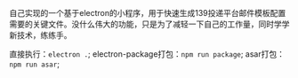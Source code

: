 自己实现的一个基于electron的小程序，用于快速生成139投递平台邮件模板配置需要的关键文件。没什么伟大的功能，只是为了减轻一下自己的工作量，同时学学新技术，练练手。

直接执行：`electron .`;
electron-package打包：`npm run package`;
asar打包：`npm run asar`;